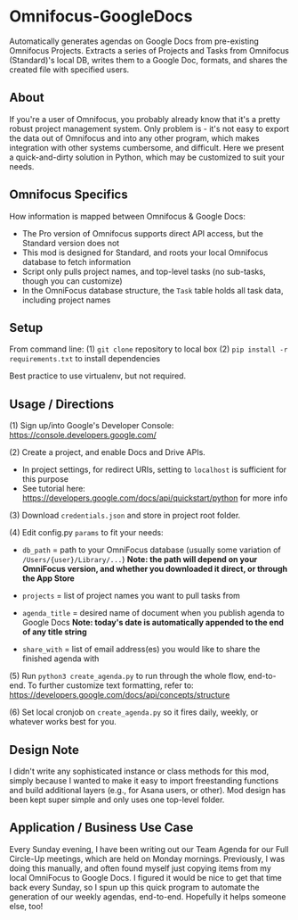 # Omnifocus-GoogleDocs
Automatically generates agendas on Google Docs from pre-existing Omnifocus Projects. Extracts a series of Projects and Tasks from Omnifocus (Standard)'s local DB, writes them to a Google Doc, formats, and shares the created file with specified users. 

## About
If you're a user of Omnifocus, you probably already know that it's a pretty robust project management system. Only problem is - it's not easy to export the data out of Omnifocus and into any other program, which makes integration with other systems cumbersome, and difficult. Here we present a quick-and-dirty solution in Python,  which may be customized to suit your needs. 

## Omnifocus Specifics
How information is mapped between Omnifocus & Google Docs: 
- The Pro version of Omnifocus supports direct API access, but the Standard version does not
- This mod is designed for Standard, and roots your local Omnifocus database to fetch information
- Script only pulls project names, and top-level tasks (no sub-tasks, though you can customize)
- In the OmniFocus database structure, the `Task` table holds all task data, including project names

## Setup
From command line:
(1) `git clone` repository to local box
(2) `pip install -r requirements.txt` to install dependencies

Best practice to use virtualenv, but not required.

## Usage / Directions
(1) Sign up/into Google's Developer Console: https://console.developers.google.com/

(2) Create a project, and enable Docs and Drive APIs.
- In project settings, for redirect URIs, setting to `localhost` is sufficient for this purpose
- See tutorial here: https://developers.google.com/docs/api/quickstart/python for more info

(3) Download `credentials.json` and store in project root folder.

(4) Edit config.py `params` to fit your needs:

- `db_path` = path to your OmniFocus database (usually some variation of `/Users/{user}/Library/...`)
**Note: the path will depend on your OmniFocus version, and whether you downloaded it direct, or through the App Store**

- `projects` = list of project names you want to pull tasks from

- `agenda_title` = desired name of document when you publish agenda to Google Docs
**Note: today's date is automatically appended to the end of any title string**

- `share_with` = list of email address(es) you would like to share the finished agenda with

(5) Run `python3 create_agenda.py` to run through the whole flow, end-to-end.
To further customize text formatting, refer to: https://developers.google.com/docs/api/concepts/structure

(6) Set local cronjob on `create_agenda.py` so it fires daily, weekly, or whatever works best for you. 

## Design Note
I didn't write any sophisticated instance or class methods for this mod, simply because I wanted to make it easy to import freestanding functions and build additional layers (e.g., for Asana users, or other). Mod design has been kept super simple and only uses one top-level folder. 

## Application / Business Use Case
Every Sunday evening, I have been writing out our Team Agenda for our Full Circle-Up meetings, which are held on Monday mornings. Previously, I was doing this manually, and often found myself just copying items from my local OmniFocus to Google Docs. I figured it would be nice to get that time back every Sunday, so I spun up this quick program to automate the generation of our weekly agendas, end-to-end. Hopefully it helps someone else, too!  
